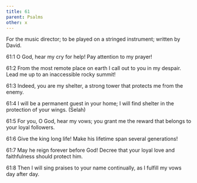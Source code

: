 ```yaml
---
title: 61
parent: Psalms
other: x
---
```



For the music director; to be played on a stringed instrument; written by David.


<a name="61:1">61:1</a> O God, hear my cry for help!
Pay attention to my prayer!

<a name="61:2">61:2</a> From the most remote place on earth
I call out to you in my despair.
Lead me up to an inaccessible rocky summit!

<a name="61:3">61:3</a> Indeed, you are my shelter,
a strong tower that protects me from the enemy.

<a name="61:4">61:4</a> I will be a permanent guest in your home;
I will find shelter in the protection of your wings. (Selah)

<a name="61:5">61:5</a> For you, O God, hear my vows;
you grant me the reward that belongs to your loyal followers.

<a name="61:6">61:6</a> Give the king long life!
Make his lifetime span several generations!

<a name="61:7">61:7</a> May he reign forever before God!
Decree that your loyal love and faithfulness should protect him.

<a name="61:8">61:8</a> Then I will sing praises to your name continually,
as I fulfill my vows day after day.